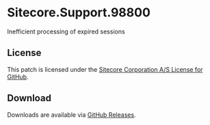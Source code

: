 # Sitecore.Support.98800
Inefficient processing of expired sessions

## License  
This patch is licensed under the [Sitecore Corporation A/S License for GitHub](https://github.com/sitecoresupport/Sitecore.Support.98800/blob/master/LICENSE).  

## Download  
Downloads are available via [GitHub Releases](https://github.com/sitecoresupport/Sitecore.Support.98800/releases).  
